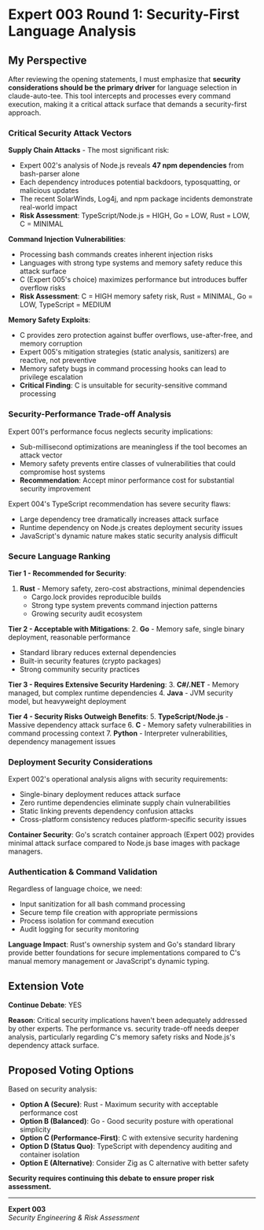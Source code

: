 # Expert 003 Round 1: Security-First Language Analysis

## My Perspective

After reviewing the opening statements, I must emphasize that **security considerations should be the primary driver** for language selection in claude-auto-tee. This tool intercepts and processes every command execution, making it a critical attack surface that demands a security-first approach.

### Critical Security Attack Vectors

**Supply Chain Attacks** - The most significant risk:
- Expert 002's analysis of Node.js reveals **47 npm dependencies** from bash-parser alone
- Each dependency introduces potential backdoors, typosquatting, or malicious updates
- The recent SolarWinds, Log4j, and npm package incidents demonstrate real-world impact
- **Risk Assessment**: TypeScript/Node.js = HIGH, Go = LOW, Rust = LOW, C = MINIMAL

**Command Injection Vulnerabilities**:
- Processing bash commands creates inherent injection risks
- Languages with strong type systems and memory safety reduce this attack surface
- C (Expert 005's choice) maximizes performance but introduces buffer overflow risks
- **Risk Assessment**: C = HIGH memory safety risk, Rust = MINIMAL, Go = LOW, TypeScript = MEDIUM

**Memory Safety Exploits**:
- C provides zero protection against buffer overflows, use-after-free, and memory corruption
- Expert 005's mitigation strategies (static analysis, sanitizers) are reactive, not preventive
- Memory safety bugs in command processing hooks can lead to privilege escalation
- **Critical Finding**: C is unsuitable for security-sensitive command processing

### Security-Performance Trade-off Analysis

Expert 001's performance focus neglects security implications:
- Sub-millisecond optimizations are meaningless if the tool becomes an attack vector
- Memory safety prevents entire classes of vulnerabilities that could compromise host systems
- **Recommendation**: Accept minor performance cost for substantial security improvement

Expert 004's TypeScript recommendation has severe security flaws:
- Large dependency tree dramatically increases attack surface
- Runtime dependency on Node.js creates deployment security issues
- JavaScript's dynamic nature makes static security analysis difficult

### Secure Language Ranking

**Tier 1 - Recommended for Security**:
1. **Rust** - Memory safety, zero-cost abstractions, minimal dependencies
   - Cargo.lock provides reproducible builds
   - Strong type system prevents command injection patterns
   - Growing security audit ecosystem

**Tier 2 - Acceptable with Mitigations**:
2. **Go** - Memory safe, single binary deployment, reasonable performance
   - Standard library reduces external dependencies
   - Built-in security features (crypto packages)
   - Strong community security practices

**Tier 3 - Requires Extensive Security Hardening**:
3. **C#/.NET** - Memory managed, but complex runtime dependencies
4. **Java** - JVM security model, but heavyweight deployment

**Tier 4 - Security Risks Outweigh Benefits**:
5. **TypeScript/Node.js** - Massive dependency attack surface
6. **C** - Memory safety vulnerabilities in command processing context
7. **Python** - Interpreter vulnerabilities, dependency management issues

### Deployment Security Considerations

Expert 002's operational analysis aligns with security requirements:
- Single-binary deployment reduces attack surface
- Zero runtime dependencies eliminate supply chain vulnerabilities
- Static linking prevents dependency confusion attacks
- Cross-platform consistency reduces platform-specific security issues

**Container Security**: Go's scratch container approach (Expert 002) provides minimal attack surface compared to Node.js base images with package managers.

### Authentication & Command Validation

Regardless of language choice, we need:
- Input sanitization for all bash command processing
- Secure temp file creation with appropriate permissions
- Process isolation for command execution
- Audit logging for security monitoring

**Language Impact**: Rust's ownership system and Go's standard library provide better foundations for secure implementations compared to C's manual memory management or JavaScript's dynamic typing.

## Extension Vote

**Continue Debate**: YES

**Reason**: Critical security implications haven't been adequately addressed by other experts. The performance vs. security trade-off needs deeper analysis, particularly regarding C's memory safety risks and Node.js's dependency attack surface.

## Proposed Voting Options

Based on security analysis:

- **Option A (Secure)**: Rust - Maximum security with acceptable performance cost
- **Option B (Balanced)**: Go - Good security posture with operational simplicity  
- **Option C (Performance-First)**: C with extensive security hardening
- **Option D (Status Quo)**: TypeScript with dependency auditing and container isolation
- **Option E (Alternative)**: Consider Zig as C alternative with better safety

**Security requires continuing this debate to ensure proper risk assessment.**

---
**Expert 003**  
*Security Engineering & Risk Assessment*